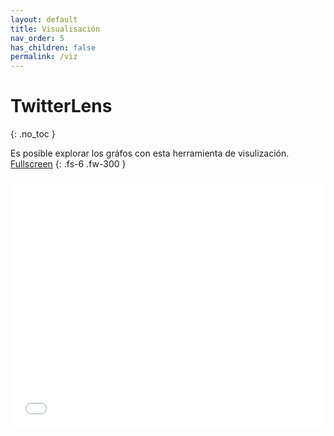 ```yaml
---
layout: default
title: Visualisación
nav_order: 5
has_children: false
permalink: /viz
---
```


<style>
    iframe{
    border: none;
    }
</style>

# TwitterLens
{: .no_toc }

Es posible explorar los gráfos con esta herramienta de visulización. [Fullscreen](/tesis/twitterlens-app/index.html)
{: .fs-6 .fw-300 }


<iframe
    width="100%"
    height="400px"
    src="/tesis/twitterlens-app/index.html">
</iframe>